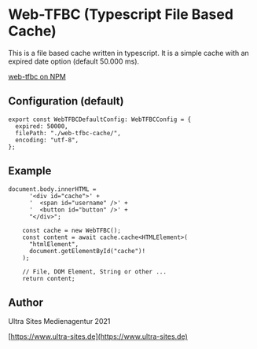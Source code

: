 # Web-TFBC (Typescript File Based Cache)

This is a file based cache written in typescript. It is a simple cache with an expired date option (default 50.000 ms).

[web-tfbc on NPM](https://www.npmjs.com/package/web-tfbc)

## Configuration (default)

```
export const WebTFBCDefaultConfig: WebTFBCConfig = {
  expired: 50000,
  filePath: "./web-tfbc-cache/",
  encoding: "utf-8",
};
```

## Example

``` 
document.body.innerHTML =
      '<div id="cache">' +
      '  <span id="username" />' +
      '  <button id="button" />' +
      "</div>";

    const cache = new WebTFBC();
    const content = await cache.cache<HTMLElement>(
      "htmlElement",
      document.getElementById("cache")!
    );

    // File, DOM Element, String or other ...
    return content;    
```

## Author
Ultra Sites Medienagentur 2021

[https://www.ultra-sites.de](https://www.ultra-sites.de)